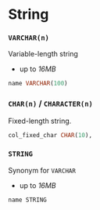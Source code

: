 # String

### `VARCHAR(n)`

Variable-length string

- up to _16MB_

```sql
name VARCHAR(100)
```

### `CHAR(n)` / `CHARACTER(n)`

Fixed-length string.

```sql
col_fixed_char CHAR(10),
```

### `STRING`

Synonym for `VARCHAR`

- up to _16MB_

```sql
name STRING
```
